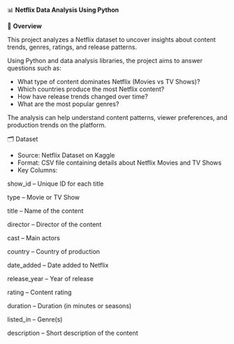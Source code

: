 📊 **Netflix Data Analysis Using Python**

📌 **Overview**

This project analyzes a Netflix dataset to uncover insights about content trends, genres, ratings, and release patterns.

Using Python and data analysis libraries, the project aims to answer questions such as:

* What type of content dominates Netflix (Movies vs TV Shows)?
* Which countries produce the most Netflix content?
* How have release trends changed over time?
* What are the most popular genres?

The analysis can help understand content patterns, viewer preferences, and production trends on the platform.



🗂 Dataset

* Source: Netflix Dataset on Kaggle
* Format: CSV file containing details about Netflix Movies and TV Shows
* Key Columns:

show\_id – Unique ID for each title



type – Movie or TV Show



title – Name of the content



director – Director of the content



cast – Main actors



country – Country of production



date\_added – Date added to Netflix



release\_year – Year of release



rating – Content rating



duration – Duration (in minutes or seasons)



listed\_in – Genre(s)



description – Short description of the content





